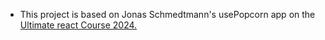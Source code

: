 - This project is based on Jonas Schmedtmann's usePopcorn app on the [Ultimate react Course 2024.](https://www.udemy.com/course/the-ultimate-react-course/?utm_source=adwords&utm_medium=udemyads&utm_campaign=WebDevelopment_v.PROF_la.EN_cc.ROW_ti.8322&campaigntype=Search&portfolio=ROW-English&language=EN&product=Course&test=&audience=DSA&topic=&priority=&utm_content=deal4584&utm_term=_._ag_80385735315_._ad_535397279733_._kw__._de_c_._dm__._pl__._ti_dsa-774930035449_._li_1010976_._pd__._&matchtype=&gad_source=1&gclid=Cj0KCQjw9vqyBhCKARIsAIIcLMH7R-l)
